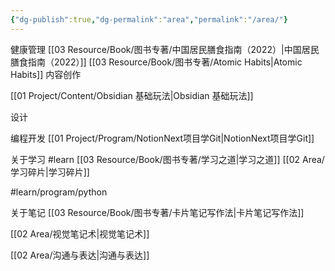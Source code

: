 ```yaml
---
{"dg-publish":true,"dg-permalink":"area","permalink":"/area/"}
---
```



健康管理
[[03 Resource/Book/图书专著/中国居民膳食指南（2022）\|中国居民膳食指南（2022）]]
[[03 Resource/Book/图书专著/Atomic Habits\|Atomic Habits]]
内容创作

[[01 Project/Content/Obsidian 基础玩法\|Obsidian 基础玩法]]


设计

编程开发
	[[01 Project/Program/NotionNext项目学Git\|NotionNext项目学Git]]

关于学习
	#learn
		[[03 Resource/Book/图书专著/学习之道\|学习之道]]
		[[02 Area/学习碎片\|学习碎片]]

#learn/program/python 

关于笔记
[[03 Resource/Book/图书专著/卡片笔记写作法\|卡片笔记写作法]]

[[02 Area/视觉笔记术\|视觉笔记术]]

[[02 Area/沟通与表达\|沟通与表达]]